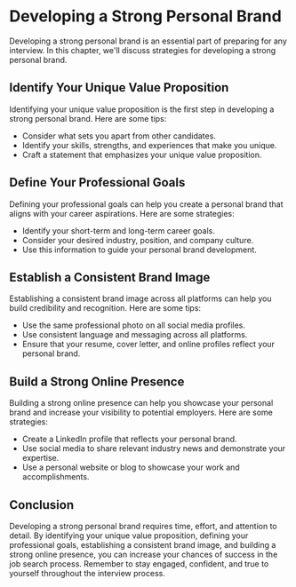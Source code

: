 Developing a Strong Personal Brand
===========================================================================

Developing a strong personal brand is an essential part of preparing for any interview. In this chapter, we'll discuss strategies for developing a strong personal brand.

Identify Your Unique Value Proposition
--------------------------------------

Identifying your unique value proposition is the first step in developing a strong personal brand. Here are some tips:

* Consider what sets you apart from other candidates.
* Identify your skills, strengths, and experiences that make you unique.
* Craft a statement that emphasizes your unique value proposition.

Define Your Professional Goals
------------------------------

Defining your professional goals can help you create a personal brand that aligns with your career aspirations. Here are some strategies:

* Identify your short-term and long-term career goals.
* Consider your desired industry, position, and company culture.
* Use this information to guide your personal brand development.

Establish a Consistent Brand Image
----------------------------------

Establishing a consistent brand image across all platforms can help you build credibility and recognition. Here are some tips:

* Use the same professional photo on all social media profiles.
* Use consistent language and messaging across all platforms.
* Ensure that your resume, cover letter, and online profiles reflect your personal brand.

Build a Strong Online Presence
------------------------------

Building a strong online presence can help you showcase your personal brand and increase your visibility to potential employers. Here are some strategies:

* Create a LinkedIn profile that reflects your personal brand.
* Use social media to share relevant industry news and demonstrate your expertise.
* Use a personal website or blog to showcase your work and accomplishments.

Conclusion
----------

Developing a strong personal brand requires time, effort, and attention to detail. By identifying your unique value proposition, defining your professional goals, establishing a consistent brand image, and building a strong online presence, you can increase your chances of success in the job search process. Remember to stay engaged, confident, and true to yourself throughout the interview process.
